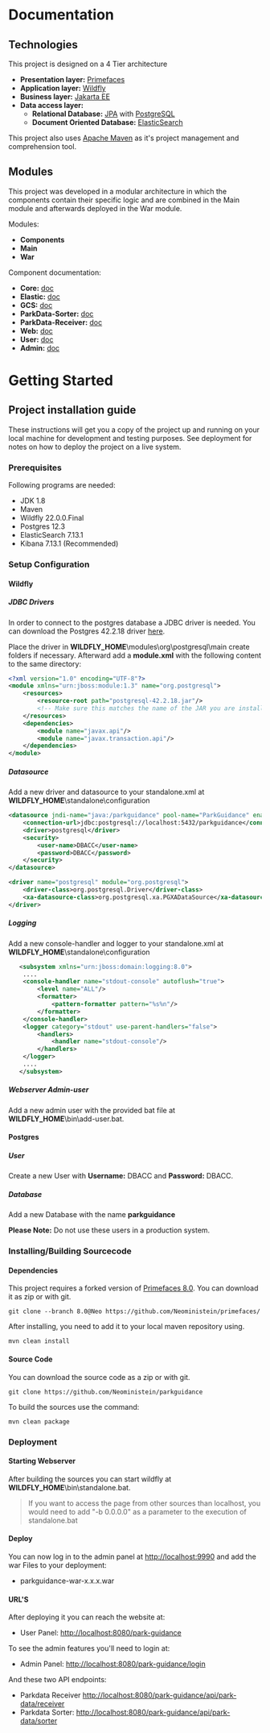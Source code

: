 # Documentation

## Technologies

This project is designed on a 4 Tier architecture

- **Presentation layer:** [Primefaces](https://primefaces.org)
- **Application layer:** [Wildfly](https://www.wildfly.org)
- **Business layer:** [Jakarta EE](https://de.wikipedia.org/wiki/Jakarta_EE) 
- **Data access layer:** 
    - **Relational Database:** [JPA](https://de.wikipedia.org/wiki/Jakarta_Persistence_API) with [PostgreSQL](https://www.postgresql.org) 
    - **Document Oriented Database:** [ElasticSearch](https://www.elastic.co)

This project also uses [Apache Maven](https://maven.apache.org) as it's project management and comprehension tool.

## Modules

This project was developed in a modular architecture in which the components contain their specific logic 
and are combined in the Main module and afterwards deployed in the War module.

Modules:
 - **Components** 
 - **Main** 
 - **War** 
 
Component documentation:
  - **Core:** [doc](core.md)
  - **Elastic:** [doc](elastic.md)
  - **GCS:** [doc](gcs.md)
  - **ParkData-Sorter:** [doc](parkingdata-sorter.md)
  - **ParkData-Receiver:** [doc](parkingdata-receiver.md)
  - **Web:** [doc](web.md)
  - **User:** [doc](user.md)
  - **Admin:** [doc](admin.md)

# Getting Started

## Project installation guide

These instructions will get you a copy of the project up and running on your local machine for development and testing purposes.
See deployment for notes on how to deploy the project on a live system.

### Prerequisites

Following programs are needed:
 
 - JDK 1.8
 - Maven 
 - Wildfly 22.0.0.Final
 - Postgres 12.3 
 - ElasticSearch 7.13.1
 - Kibana 7.13.1 (Recommended)

### Setup Configuration

#### Wildfly

##### JDBC Drivers
In order to connect to the postgres database a JDBC driver is needed. You can download the Postgres 42.2.18 driver [here](https://jdbc.postgresql.org/download.html).

Place the driver in **WILDFLY_HOME**\modules\org\postgresql\main create folders if necessary.
Afterward add a **module.xml** with the following content to the same directory:

```xml
<?xml version="1.0" encoding="UTF-8"?>
<module xmlns="urn:jboss:module:1.3" name="org.postgresql">
    <resources>
        <resource-root path="postgresql-42.2.18.jar"/>
        <!-- Make sure this matches the name of the JAR you are installing -->
    </resources>
    <dependencies>
        <module name="javax.api"/>
        <module name="javax.transaction.api"/>
    </dependencies>
</module>
```

##### Datasource
 
Add a new driver and datasource to your standalone.xml at **WILDFLY_HOME**\standalone\configuration
```xml
<datasource jndi-name="java:/parkguidance" pool-name="ParkGuidance" enabled="true" use-java-context="true">
    <connection-url>jdbc:postgresql://localhost:5432/parkguidance</connection-url>                
    <driver>postgresql</driver>
    <security>
        <user-name>DBACC</user-name>
        <password>DBACC</password>
    </security>
</datasource>
```
```xml
<driver name="postgresql" module="org.postgresql">
    <driver-class>org.postgresql.Driver</driver-class>
    <xa-datasource-class>org.postgresql.xa.PGXADataSource</xa-datasource-class>
</driver>
```

##### Logging

Add a new console-handler and logger to your standalone.xml at **WILDFLY_HOME**\standalone\configuration
```xml
   <subsystem xmlns="urn:jboss:domain:logging:8.0">
    ....
    <console-handler name="stdout-console" autoflush="true">
        <level name="ALL"/>
        <formatter>
            <pattern-formatter pattern="%s%n"/>
        </formatter>
    </console-handler>
    <logger category="stdout" use-parent-handlers="false">
        <handlers>
            <handler name="stdout-console"/>
        </handlers>
    </logger>
    ....
   </subsystem>
```

##### Webserver Admin-user

Add a new admin user with the provided bat file at **WILDFLY_HOME**\bin\add-user.bat.


#### Postgres

##### User
Create a new User with **Username:** DBACC and **Password:** DBACC. 

##### Database
Add a new Database with the name **parkguidance**

**Please Note:**
Do not use these users in a production system.

### Installing/Building Sourcecode

#### Dependencies

This project requires a forked version of [Primefaces 8.0](https://github.com/Neoministein/primefaces/tree/8.0%40Neo). 
You can download it as zip or with git.

```
git clone --branch 8.0@Neo https://github.com/Neoministein/primefaces/
```

After installing, you need to add it to your local maven repository using.
```
mvn clean install
```

#### Source Code
You can download the source code as a zip or with git.

```
git clone https://github.com/Neoministein/parkguidance
```

To build the sources use the command: 

```
mvn clean package
```
### Deployment

#### Starting Webserver
After building the sources you can start wildfly at **WILDFLY_HOME**\bin\standalone.bat.

 > If you want to access the page from other sources than localhost,
 > you would need to add "-b 0.0.0.0" as a parameter to the execution of standalone.bat

#### Deploy
You can now log in to the admin panel at [http://localhost:9990](http://localhost:9990) and add the war Files to your deployment:

- parkguidance-war-x.x.x.war

#### URL'S
After deploying it you can reach the website at:

- User Panel: [http://localhost:8080/park-guidance](http://localhost:8080/park-guidance)

To see the admin features you'll need to login at:

- Admin Panel: [http://localhost:8080/park-guidance/login](http://localhost:8080/park-guidance/login)

And these two API endpoints:

- Parkdata Receiver [http://localhost:8080/park-guidance/api/park-data/receiver](http://localhost:8080/park-guidance/api/park-data/receiver)
- Parkdata Sorter: [http://localhost:8080/park-guidance/api/park-data/sorter](http://localhost:8080/park-guidance/api/park-data/sorter)

